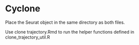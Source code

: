 # Cyclone

Place the Seurat object in the same directory as both files.

Use clone trajectory.Rmd to run the helper functions defined in clone_trajectory_util.R